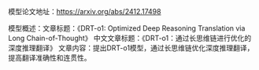 模型论文地址：https://arxiv.org/abs/2412.17498

模型概述：文章标题：《DRT-o1: Optimized Deep Reasoning Translation via Long Chain-of-Thought》
中文文章标题：《DRT-o1：通过长思维链进行优化的深度推理翻译》
文章内容：提出DRT-o1模型，通过长思维链优化深度推理翻译，提高翻译准确性和连贯性。
